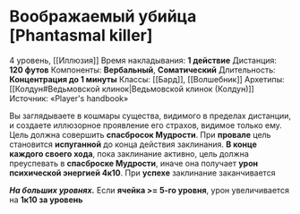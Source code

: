 # Воображаемый убийца [Phantasmal killer]
4 уровень, [[Иллюзия]]
Время накладывания: **1 действие**
Дистанция: **120 футов**
Компоненты: **Вербальный**, **Соматический**
Длительность: **Концентрация до 1 минуты**
Классы: [[Бард]], [[Волшебник]]
Архетипы: [[Колдун#Ведьмовской клинок|Ведьмовской клинок (Колдун)]]
Источник: «Player's handbook»

Вы заглядываете в кошмары существа, видимого в пределах дистанции, и создаете иллюзорное проявление его страхов, видимое только ему. Цель должна совершить **спасбросок Мудрости**. При **провале** цель становится **испуганной** до конца действия заклинания. **В конце каждого своего хода**, пока заклинание активно, цель должна преуспевать в **спасброске Мудрости**, иначе она получает **урон психической энергией 4к10**. При **успехе** заклинание заканчивается

**_На больших уровнях._** Если **ячейка >= 5-го уровня**, урон увеличивается на **1к10 за уровень**